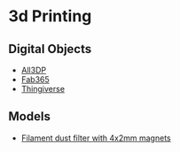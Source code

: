 # 3d Printing

## Digital Objects

- [All3DP](https://all3dp.com/)
- [Fab365](https://fab365.net/)
- [Thingiverse](https://www.thingiverse.com/)

## Models

- [Filament dust filter with 4x2mm magnets](https://www.thingiverse.com/thing:4670986)
